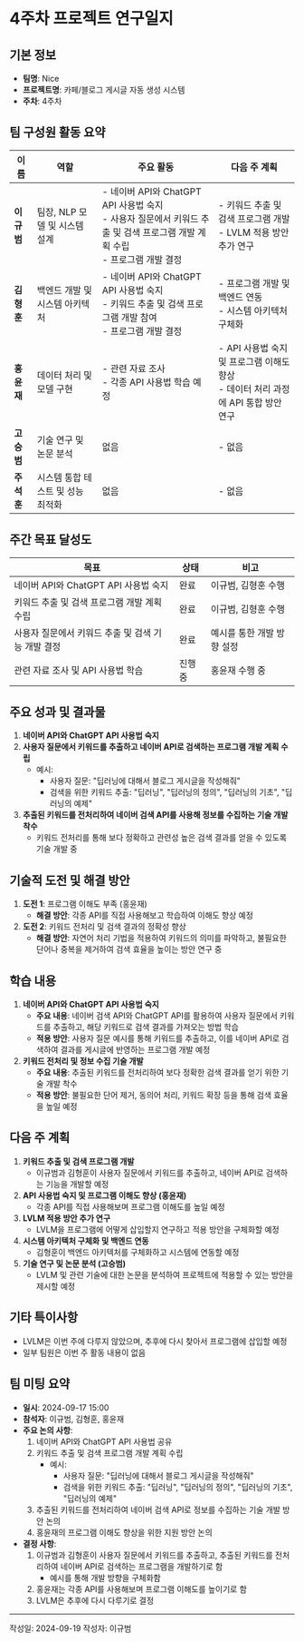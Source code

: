 # 4주차 프로젝트 연구일지

## 기본 정보

- **팀명**: Nice
- **프로젝트명**: 카페/블로그 게시글 자동 생성 시스템
- **주차**: 4주차

## 팀 구성원 활동 요약

| 이름    | 역할                              | 주요 활동                                                                                                                                           | 다음 주 계획                                                          |
| ------- | --------------------------------- | -------------------------------------------------------------------------------------------------------------------------------------------------- | -------------------------------------------------------------------- |
| **이규범** | 팀장, NLP 모델 및 시스템 설계      | - 네이버 API와 ChatGPT API 사용법 숙지<br>- 사용자 질문에서 키워드 추출 및 검색 프로그램 개발 계획 수립<br>- 프로그램 개발 결정 | - 키워드 추출 및 검색 프로그램 개발<br>- LVLM 적용 방안 추가 연구                 |
| **김형훈** | 백엔드 개발 및 시스템 아키텍처     | - 네이버 API와 ChatGPT API 사용법 숙지<br>- 키워드 추출 및 검색 프로그램 개발 참여<br>- 프로그램 개발 결정      | - 프로그램 개발 및 백엔드 연동<br>- 시스템 아키텍처 구체화                            |
| **홍윤재** | 데이터 처리 및 모델 구현          | - 관련 자료 조사<br>- 각종 API 사용법 학습 예정                                                                                                     | - API 사용법 숙지 및 프로그램 이해도 향상<br>- 데이터 처리 과정에 API 통합 방안 연구 |
| **고승범** | 기술 연구 및 논문 분석             | 없음                                                                                                                                               | - 없음                   |
| **주석훈** | 시스템 통합 테스트 및 성능 최적화  | 없음                                                                                                                                               | - 없음                                               |

## 주간 목표 달성도

| 목표                                   | 상태     | 비고                                                                                  |
| -------------------------------------- | -------- | ------------------------------------------------------------------------------------- |
| 네이버 API와 ChatGPT API 사용법 숙지       | 완료     | 이규범, 김형훈 수행                                                                    |
| 키워드 추출 및 검색 프로그램 개발 계획 수립   | 완료     | 이규범, 김형훈 수행                                                                    |
| 사용자 질문에서 키워드 추출 및 검색 기능 개발 결정 | 완료     | 예시를 통한 개발 방향 설정                                                             |
| 관련 자료 조사 및 API 사용법 학습           | 진행 중  | 홍윤재 수행 중                                                                         |

## 주요 성과 및 결과물

1. **네이버 API와 ChatGPT API 사용법 숙지**
2. **사용자 질문에서 키워드를 추출하고 네이버 API로 검색하는 프로그램 개발 계획 수립**
   - 예시:
     - 사용자 질문: "딥러닝에 대해서 블로그 게시글을 작성해줘"
     - 검색을 위한 키워드 추출: "딥러닝", "딥러닝의 정의", "딥러닝의 기초", "딥러닝의 예제"
3. **추출된 키워드를 전처리하여 네이버 검색 API를 사용해 정보를 수집하는 기술 개발 착수**
   - 키워드 전처리를 통해 보다 정확하고 관련성 높은 검색 결과를 얻을 수 있도록 기술 개발 중

## 기술적 도전 및 해결 방안

1. **도전 1**: 프로그램 이해도 부족 (홍윤재)
   - **해결 방안**: 각종 API를 직접 사용해보고 학습하여 이해도 향상 예정
2. **도전 2**: 키워드 전처리 및 검색 결과의 정확성 향상
   - **해결 방안**: 자연어 처리 기법을 적용하여 키워드의 의미를 파악하고, 불필요한 단어나 중복을 제거하여 검색 효율을 높이는 방안 연구 중

## 학습 내용

1. **네이버 API와 ChatGPT API 사용법 숙지**
   - **주요 내용**: 네이버 검색 API와 ChatGPT API를 활용하여 사용자 질문에서 키워드를 추출하고, 해당 키워드로 검색 결과를 가져오는 방법 학습
   - **적용 방안**: 사용자 질문 예시를 통해 키워드를 추출하고, 이를 네이버 API로 검색하여 결과를 게시글에 반영하는 프로그램 개발 예정
2. **키워드 전처리 및 정보 수집 기술 개발**
   - **주요 내용**: 추출된 키워드를 전처리하여 보다 정확한 검색 결과를 얻기 위한 기술 개발 착수
   - **적용 방안**: 불필요한 단어 제거, 동의어 처리, 키워드 확장 등을 통해 검색 효율을 높일 예정

## 다음 주 계획

1. **키워드 추출 및 검색 프로그램 개발**
   - 이규범과 김형훈이 사용자 질문에서 키워드를 추출하고, 네이버 API로 검색하는 기능을 개발할 예정
2. **API 사용법 숙지 및 프로그램 이해도 향상 (홍윤재)**
   - 각종 API를 직접 사용해보며 프로그램 이해도를 높일 예정
3. **LVLM 적용 방안 추가 연구**
   - LVLM을 프로그램에 어떻게 삽입할지 연구하고 적용 방안을 구체화할 예정
4. **시스템 아키텍처 구체화 및 백엔드 연동**
   - 김형훈이 백엔드 아키텍처를 구체화하고 시스템에 연동할 예정
5. **기술 연구 및 논문 분석 (고승범)**
   - LVLM 및 관련 기술에 대한 논문을 분석하여 프로젝트에 적용할 수 있는 방안을 제시할 예정

## 기타 특이사항

- LVLM은 이번 주에 다루지 않았으며, 추후에 다시 찾아서 프로그램에 삽입할 예정
- 일부 팀원은 이번 주 활동 내용이 없음

## 팀 미팅 요약

- **일시**: 2024-09-17 15:00
- **참석자**: 이규범, 김형훈, 홍윤재
- **주요 논의 사항**:
  1. 네이버 API와 ChatGPT API 사용법 공유
  2. 키워드 추출 및 검색 프로그램 개발 계획 수립
     - 예시:
       - 사용자 질문: "딥러닝에 대해서 블로그 게시글을 작성해줘"
       - 검색을 위한 키워드 추출: "딥러닝", "딥러닝의 정의", "딥러닝의 기초", "딥러닝의 예제"
  3. 추출된 키워드를 전처리하여 네이버 검색 API로 정보를 수집하는 기술 개발 방안 논의
  4. 홍윤재의 프로그램 이해도 향상을 위한 지원 방안 논의
- **결정 사항**:
  1. 이규범과 김형훈이 사용자 질문에서 키워드를 추출하고, 추출된 키워드를 전처리하여 네이버 API로 검색하는 프로그램을 개발하기로 함
     - 예시를 통해 개발 방향을 구체화함
  2. 홍윤재는 각종 API를 사용해보며 프로그램 이해도를 높이기로 함
  3. LVLM은 추후에 다시 다루기로 결정

---
작성일: 2024-09-19
작성자: 이규범
